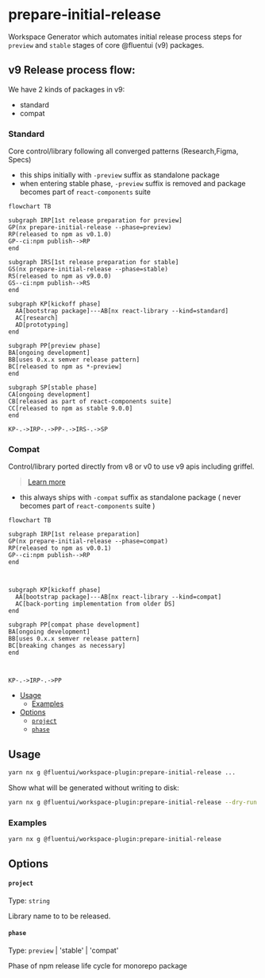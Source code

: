 # prepare-initial-release

Workspace Generator which automates initial release process steps for `preview` and `stable` stages of core @fluentui (v9) packages.

## v9 Release process flow:

We have 2 kinds of packages in v9:

- standard
- compat

### Standard

Core control/library following all converged patterns (Research,Figma, Specs)

- this ships initially with `-preview` suffix as standalone package
- when entering stable phase, `-preview` suffix is removed and package becomes part of `react-components` suite

```mermaid
flowchart TB

subgraph IRP[1st release preparation for preview]
GP(nx prepare-initial-release --phase=preview)
RP(released to npm as v0.1.0)
GP--ci:npm publish-->RP
end

subgraph IRS[1st release preparation for stable]
GS(nx prepare-initial-release --phase=stable)
RS(released to npm as v9.0.0)
GS--ci:npm publish-->RS
end

subgraph KP[kickoff phase]
  AA[bootstrap package]---AB[nx react-library --kind=standard]
  AC[research]
  AD[prototyping]
end

subgraph PP[preview phase]
BA[ongoing development]
BB[uses 0.x.x semver release pattern]
BC[released to npm as *-preview]
end

subgraph SP[stable phase]
CA[ongoing development]
CB[released as part of react-components suite]
CC[released to npm as stable 9.0.0]
end

KP-.->IRP-.->PP-.->IRS-.->SP

```

### Compat

Control/library ported directly from v8 or v0 to use v9 apis including griffel.

> [Learn more](https://github.com/microsoft/fluentui/blob/master/packages/react-components/react-datepicker-compat/README.md#compat-component)

- this always ships with `-compat` suffix as standalone package ( never becomes part of `react-components` suite )

```mermaid
flowchart TB

subgraph IRP[1st release preparation]
GP(nx prepare-initial-release --phase=compat)
RP(released to npm as v0.0.1)
GP--ci:npm publish-->RP
end



subgraph KP[kickoff phase]
  AA[bootstrap package]---AB[nx react-library --kind=compat]
  AC[back-porting implementation from older DS]
end

subgraph PP[compat phase development]
BA[ongoing development]
BB[uses 0.x.x semver release pattern]
BC[breaking changes as necessary]
end



KP-.->IRP-.->PP

```

<!-- toc -->

- [Usage](#usage)
  - [Examples](#examples)
- [Options](#options)
  - [`project`](#project)
  - [`phase`](#phase)

<!-- tocstop -->

## Usage

```sh
yarn nx g @fluentui/workspace-plugin:prepare-initial-release ...
```

Show what will be generated without writing to disk:

```sh
yarn nx g @fluentui/workspace-plugin:prepare-initial-release --dry-run
```

### Examples

```sh
yarn nx g @fluentui/workspace-plugin:prepare-initial-release
```

## Options

#### `project`

Type: `string`

Library name to to be released.

#### `phase`

Type: `preview` | 'stable' | 'compat'

Phase of npm release life cycle for monorepo package
